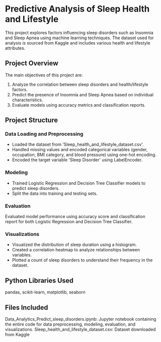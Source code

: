 # Predictive Analysis of Sleep Health and Lifestyle
This project explores factors influencing sleep disorders such as Insomnia and Sleep Apnea using machine learning techniques. 
The dataset used for analysis is sourced from Kaggle and includes various health and lifestyle attributes.

## Project Overview
The main objectives of this project are:
1. Analyze the correlation between sleep disorders and health/lifestyle factors.
2. Predict the presence of Insomnia and Sleep Apnea based on individual characteristics.
3. Evaluate models using accuracy metrics and classification reports.

## Project Structure

### Data Loading and Preprocessing
- Loaded the dataset from 'Sleep_health_and_lifestyle_dataset.csv'.
- Handled missing values and encoded categorical variables (gender, occupation, BMI category, and blood pressure) using one-hot encoding.
- Encoded the target variable 'Sleep Disorder' using LabelEncoder.

### Modeling
- Trained Logistic Regression and Decision Tree Classifier models to predict sleep disorders.
- Split the data into training and testing sets.

### Evaluation
Evaluated model performance using accuracy score and classification report for both Logistic Regression and Decision Tree Classifier.

### Visualizations
- Visualized the distribution of sleep duration using a histogram.
- Created a correlation heatmap to analyze relationships between variables.
- Plotted a count of sleep disorders to understand their frequency in the dataset.

## Python Libraries Used
pandas, 
scikit-learn, 
matplotlib, 
seaborn

## Files Included
Data_Analytics_Predict_sleep_disorders.ipynb: Jupyter notebook containing the entire code for data preprocessing, modeling, evaluation, and visualizations.
Sleep_health_and_lifestyle_dataset.csv: Dataset downloaded from Kaggle
